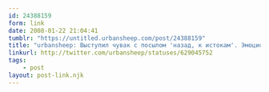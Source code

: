 ```yaml
---
id: 24388159
form: link
date: 2008-01-22 21:04:41
tumblr: "https://untitled.urbansheep.com/post/24388159"
title: "urbansheep: Выступил чувак с посылом 'назад, к истокам'. Эмоциональный дизайн, my ass."
linkurl: http://twitter.com/urbansheep/statuses/629045752
tags:
    - post
layout: post-link.njk
---
```


